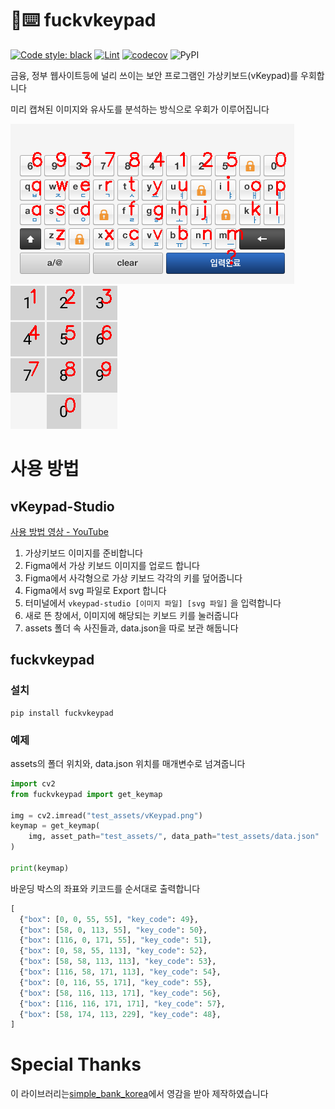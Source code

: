 # 🖕⌨️ fuckvkeypad
[![Code style: black](https://img.shields.io/badge/code%20style-black-000000.svg)](https://github.com/psf/black)
[![Lint](https://github.com/soulee-dev/FuckVkeyPad/actions/workflows/black.yml/badge.svg)](https://github.com/soulee-dev/FuckVkeyPad/actions/workflows/black.yml)
[![codecov](https://codecov.io/gh/soulee-dev/FuckVkeyPad/branch/main/graph/badge.svg?token=V3MK4N5X5X)](https://codecov.io/gh/soulee-dev/FuckVkeyPad)
![PyPI](https://img.shields.io/pypi/v/fuckvkeypad)

금융, 정부 웹사이트등에 널리 쓰이는 보안 프로그램인 가상키보드(vKeypad)를 우회합니다

미리 캡쳐된 이미지와 유사도를 분석하는 방식으로 우회가 이루어집니다

![vKeypad1](images/img1.png)
![vKeypad2](images/img2.png)


# 사용 방법
## vKeypad-Studio
[사용 방법 영상 - YouTube](https://www.youtube.com/watch?v=4kE4m3oMGX8)
1. 가상키보드 이미지를 준비합니다
2. Figma에서 가상 키보드 이미지를 업로드 합니다
3. Figma에서 사각형으로 가상 키보드 각각의 키를 덮어줍니다
4. Figma에서 svg 파일로 Export 합니다
5. 터미널에서 ``vkeypad-studio [이미지 파일] [svg 파일]`` 을 입력합니다
6. 새로 뜬 창에서, 이미지에 해당되는 키보드 키를 눌러줍니다
7. assets 폴더 속 사진들과, data.json을 따로 보관 해둡니다

## fuckvkeypad
### 설치
```
pip install fuckvkeypad
```

### 예제
assets의 폴더 위치와, data.json 위치를 매개변수로 넘겨줍니다
```python
import cv2
from fuckvkeypad import get_keymap

img = cv2.imread("test_assets/vKeypad.png")
keymap = get_keymap(
    img, asset_path="test_assets/", data_path="test_assets/data.json"
)

print(keymap)
```

바운딩 박스의 좌표와 키코드를 순서대로 출력합니다
```python
[
  {"box": [0, 0, 55, 55], "key_code": 49},
  {"box": [58, 0, 113, 55], "key_code": 50},
  {"box": [116, 0, 171, 55], "key_code": 51},
  {"box": [0, 58, 55, 113], "key_code": 52},
  {"box": [58, 58, 113, 113], "key_code": 53},
  {"box": [116, 58, 171, 113], "key_code": 54},
  {"box": [0, 116, 55, 171], "key_code": 55},
  {"box": [58, 116, 113, 171], "key_code": 56},
  {"box": [116, 116, 171, 171], "key_code": 57},
  {"box": [58, 174, 113, 229], "key_code": 48},
]
```

# Special Thanks
이 라이브러리는[simple_bank_korea](https://github.com/Beomi/simple_bank_korea)에서 영감을 받아 제작하였습니다
